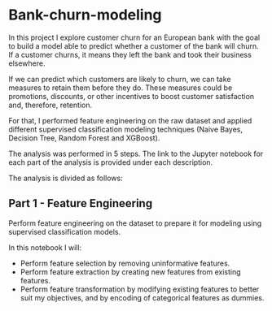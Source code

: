 # Bank-churn-modeling

In this project I explore customer churn for an European bank with the goal to build a model able to predict whether a customer of the bank will churn. If a customer churns, it means they left the bank and took their business elsewhere.

If we can predict which customers are likely to churn, we can take measures to retain them before they do. These measures could be promotions, discounts, or other incentives to boost customer satisfaction and, therefore, retention.

For that, I performed feature engineering on the raw dataset and applied different supervised classification modeling techniques (Naive Bayes, Decision Tree, Random Forest and XGBoost).

The analysis was performed in 5 steps. The link to the Jupyter notebook for each part of the analysis is provided under each description.



The analysis is divided as follows:

## Part 1 - Feature Engineering

Perform feature engineering on the dataset to prepare it for modeling using supervised classification models.

In this notebook I will:

* Perform feature selection by removing uninformative features.
* Perform feature extraction by creating new features from existing features.
* Perform feature transformation by modifying existing features to better suit my objectives, and by encoding of categorical features as dummies.
